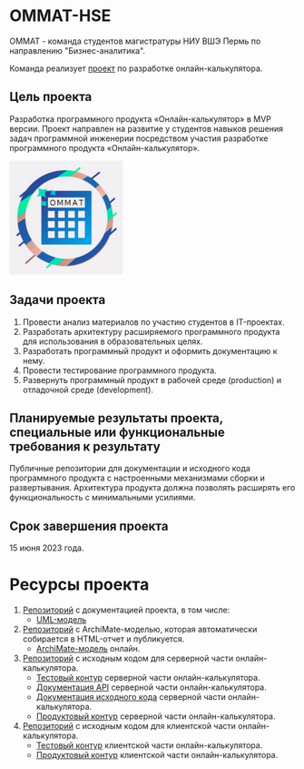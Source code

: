 # OMMAT-HSE

OMMAT - команда студентов магистратуры НИУ ВШЭ Пермь по направлению "Бизнес-аналитика". 

Команда реализует [проект](https://github.com/orgs/OMMAT-HSE/projects/1/) по разработке онлайн-калькулятора.

## Цель проекта
Разработка программного продукта «Онлайн-калькулятор» в MVP версии. Проект направлен на развитие у студентов навыков решения задач программной инженерии посредством участия разработке программного продукта «Онлайн-калькулятор».

<img src="https://github.com/OMMAT-HSE/.github/blob/master/images/algoscalc_logo.jpg" width="200">

## Задачи проекта
1. Провести анализ материалов по участию студентов в IT-проектах.
2. Разработать архитектуру расширяемого программного продукта для использования в образовательных целях.
3. Разработать программный продукт и оформить документацию к нему.
4. Провести тестирование программного продукта.
5. Развернуть программный продукт в рабочей среде (production) и отладочной среде (development).
## Планируемые результаты проекта, специальные или функциональные требования к результату
Публичные репозитории для документации и исходного кода программного продукта с настроенными механизмами сборки и развертывания. Архитектура продукта должна позволять расширять его функциональность с минимальными усилиями.
## Срок завершения проекта
15 июня 2023 года.

# Ресурсы проекта
1. [Репозиторий](https://github.com/OMMAT-HSE/algoscalc-docs) с документацией проекта, в том числе:
   - [UML-модель](https://github.com/OMMAT-HSE/algoscalc-docs/tree/Prod/uml-model)
2. [Репозиторий](https://github.com/OMMAT-HSE/algoscalc-archi) с ArchiMate-моделью, которая автоматически собирается в HTML-отчет и публикуется.
   - [ArchiMate-модель](https://archi.ommat.ru/) онлайн.
3. [Репозиторий](https://github.com/OMMAT-HSE/algoscalc-back) с исходным кодом для серверной части онлайн-калькулятора.
    - [Тестовый контур](https://test.ommat.ru/api/algorithms) серверной части онлайн-калькулятора.
    - [Документация API](https://swagger.ommat.ru/docs) серверной части онлайн-калькулятора.
    - [Документация исходного кода](https://backend-docs.ommat.ru/index.html) серверной части онлайн-калькулятора.
    - [Продуктовый контур](https://prod.ommat.ru/api/Test) серверной части онлайн-калькулятора.
4. [Репозиторий](https://github.com/OMMAT-HSE/algoscalc-front) с исходным кодом для клиентской части онлайн-калькулятора.
    - [Тестовый контур](https://test.ommat.ru/) клиентской части онлайн-калькулятора.
    - [Продуктовый контур](https://prod.ommat.ru/) клиентской части онлайн-калькулятора.
